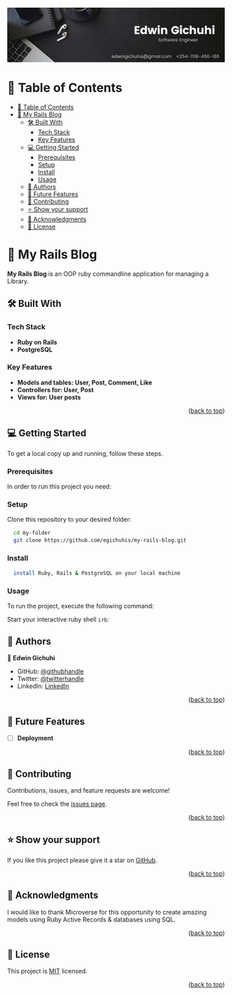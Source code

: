 <a name="readme-top"></a>

<div align="center">
  <img src="./app/assets/images/banner.png" alt="logo" width="700"  height="auto" />
  <br/>

</div>

<!-- TABLE OF CONTENTS -->

# 📗 Table of Contents

- [📗 Table of Contents](#-table-of-contents)
- [📖 My Rails Blog ](#-my-rails-blog-)
  - [🛠 Built With ](#-built-with-)
    - [Tech Stack ](#tech-stack-)
    - [Key Features ](#key-features-)
  - [💻 Getting Started ](#-getting-started-)
    - [Prerequisites](#prerequisites)
    - [Setup](#setup)
    - [Install](#install)
    - [Usage](#usage)
  - [👥 Authors ](#-authors-)
  - [🔭 Future Features ](#-future-features-)
  - [🤝 Contributing ](#-contributing-)
  - [⭐️ Show your support ](#️-show-your-support-)
  - [🙏 Acknowledgments ](#-acknowledgments-)
  - [📝 License ](#-license-)

<!-- PROJECT DESCRIPTION -->

# 📖 My Rails Blog <a name="about-project"></a>

**My Rails Blog** is an OOP ruby commandline application for managing a Library.

## 🛠 Built With <a name="built-with"></a>

### Tech Stack <a name="tech-stack"></a>

- **Ruby on Rails**
- **PostgreSQL**

<!-- Features -->

### Key Features <a name="key-features"></a>

- **Models and tables: User, Post, Comment, Like**
- **Controllers for: User, Post**
- **Views for: User posts**

<p align="right">(<a href="#readme-top">back to top</a>)</p>

<!-- GETTING STARTED -->

## 💻 Getting Started <a name="getting-started"></a>

To get a local copy up and running, follow these steps.

### Prerequisites

In order to run this project you need:

### Setup

Clone this repository to your desired folder:

```sh
  cd my-folder
  git clone https://github.com/egichuhis/my-rails-blog.git
```

### Install

```sh
  install Ruby, Rails & PostgreSQL on your local machine
```

### Usage

To run the project, execute the following command:

Start your interactive ruby shell `irb`:

## 👥 Authors <a name="authors"></a>

👤 **Edwin Gichuhi**

- GitHub: [@githubhandle](https://github.com/egichuhis)
- Twitter: [@twitterhandle](https://twitter.com/egichuhis)
- LinkedIn: [LinkedIn](https://www.linkedin.com/in/edwin-gichuhi/)

<p align="right">(<a href="#readme-top">back to top</a>)</p>

<!-- FUTURE FEATURES -->

## 🔭 Future Features <a name="future-features"></a>

- [ ] **Deployment**

<p align="right">(<a href="#readme-top">back to top</a>)</p>

<!-- CONTRIBUTING -->

## 🤝 Contributing <a name="contributing"></a>

Contributions, issues, and feature requests are welcome!

Feel free to check the [issues page](https://github.com/egichuhis/my-rails-blog/issues).

<p align="right">(<a href="#readme-top">back to top</a>)</p>

<!-- SUPPORT -->

## ⭐️ Show your support <a name="support"></a>

If you like this project please give it a star on [GitHub](https://github.com/egichuhis/my-rails-blog).

<p align="right">(<a href="#readme-top">back to top</a>)</p>

<!-- ACKNOWLEDGEMENTS -->

## 🙏 Acknowledgments <a name="acknowledgements"></a>

I would like to thank Microverse for this opportunity to create amazing models using Ruby Active Records & databases using SQL.

<p align="right">(<a href="#readme-top">back to top</a>)</p>

<!-- LICENSE -->

## 📝 License <a name="license"></a>

This project is [MIT](./MIT.md) licensed.

<p align="right">(<a href="#readme-top">back to top</a>)</p>
